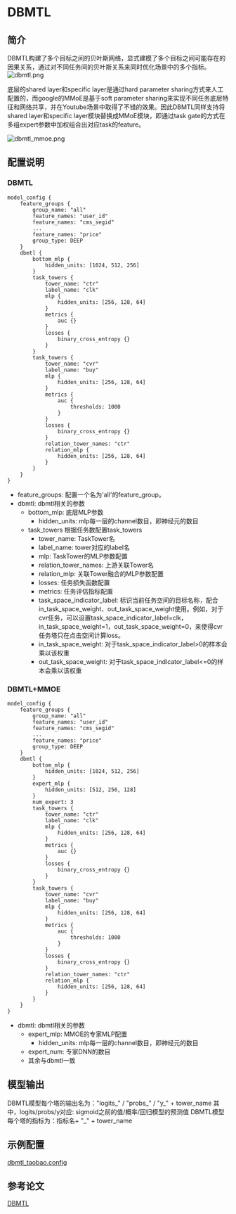 # DBMTL

## 简介

DBMTL构建了多个目标之间的贝叶斯网络，显式建模了多个目标之间可能存在的因果关系，通过对不同任务间的贝叶斯关系来同时优化场景中的多个指标。
![dbmtl.png](../../images/models/dbmtl.png)

底层的shared layer和specific layer是通过hard parameter sharing方式来人工配置的，而google的MMoE是基于soft parameter sharing来实现不同任务底层特征和网络共享，并在Youtube场景中取得了不错的效果。因此DBMTL同样支持将shared layer和specific layer模块替换成MMoE模块，即通过task gate的方式在多组expert参数中加权组合出对应task的feature。

![dbmtl_mmoe.png](../../images/models/dbmtl_mmoe.png)

## 配置说明

### DBMTL

```
model_config {
    feature_groups {
        group_name: "all"
        feature_names: "user_id"
        feature_names: "cms_segid"
        ...
        feature_names: "price"
        group_type: DEEP
    }
    dbmtl {
        bottom_mlp {
            hidden_units: [1024, 512, 256]
        }
        task_towers {
            tower_name: "ctr"
            label_name: "clk"
            mlp {
                hidden_units: [256, 128, 64]
            }
            metrics {
                auc {}
            }
            losses {
                binary_cross_entropy {}
            }
        }
        task_towers {
            tower_name: "cvr"
            label_name: "buy"
            mlp {
                hidden_units: [256, 128, 64]
            }
            metrics {
                auc {
                    thresholds: 1000
                }
            }
            losses {
                binary_cross_entropy {}
            }
            relation_tower_names: "ctr"
            relation_mlp {
                hidden_units: [256, 128, 64]
            }
        }
    }
}
```

- feature_groups: 配置一个名为'all'的feature_group。
- dbmtl: dbmtl相关的参数
  - bottom_mlp: 底层MLP参数
    - hidden_units: mlp每一层的channel数目，即神经元的数目
  - task_towers 根据任务数配置task_towers
    - tower_name: TaskTower名
    - label_name: tower对应的label名
    - mlp: TaskTower的MLP参数配置
    - relation_tower_names: 上游关联Tower名
    - relation_mlp: 关联Tower融合的MLP参数配置
    - losses: 任务损失函数配置
    - metrics: 任务评估指标配置
    - task_space_indicator_label: 标识当前任务空间的目标名称，配合in_task_space_weight、out_task_space_weight使用。例如，对于cvr任务，可以设置task_space_indicator_label=clk，in_task_space_weight=1，out_task_space_weight=0，来使得cvr任务塔只在点击空间计算loss。
    - in_task_space_weight: 对于task_space_indicator_label>0的样本会乘以该权重
    - out_task_space_weight: 对于task_space_indicator_label\<=0的样本会乘以该权重

### DBMTL+MMOE

```
model_config {
    feature_groups {
        group_name: "all"
        feature_names: "user_id"
        feature_names: "cms_segid"
        ...
        feature_names: "price"
        group_type: DEEP
    }
    dbmtl {
        bottom_mlp {
            hidden_units: [1024, 512, 256]
        }
        expert_mlp {
            hidden_units: [512, 256, 128]
        }
        num_expert: 3
        task_towers {
            tower_name: "ctr"
            label_name: "clk"
            mlp {
                hidden_units: [256, 128, 64]
            }
            metrics {
                auc {}
            }
            losses {
                binary_cross_entropy {}
            }
        }
        task_towers {
            tower_name: "cvr"
            label_name: "buy"
            mlp {
                hidden_units: [256, 128, 64]
            }
            metrics {
                auc {
                    thresholds: 1000
                }
            }
            losses {
                binary_cross_entropy {}
            }
            relation_tower_names: "ctr"
            relation_mlp {
                hidden_units: [256, 128, 64]
            }
        }
    }
}
```

- dbmtl: dbmtl相关的参数
  - expert_mlp: MMOE的专家MLP配置
    - hidden_units: mlp每一层的channel数目，即神经元的数目
  - expert_num: 专家DNN的数目
  - 其余与dbmtl一致

## 模型输出

DBMTL模型每个塔的输出名为："logits\_" / "probs\_" / "y\_" + tower_name
其中，logits/probs/y对应: sigmoid之前的值/概率/回归模型的预测值
DBMTL模型每个塔的指标为：指标名+ "\_" + tower_name

## 示例配置

[dbmtl_taobao.config](https://tzrec.oss-cn-beijing.aliyuncs.com/config/models/dbmtl_taobao.config)

## 参考论文

[DBMTL](https://arxiv.org/pdf/1902.09154)
